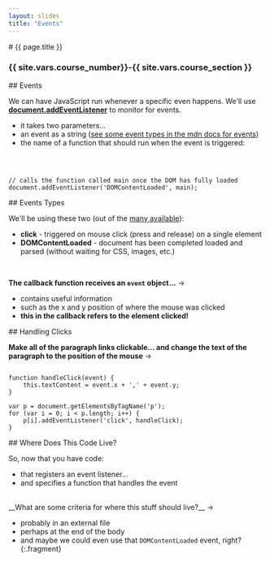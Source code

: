 ```yaml
---
layout: slides
title: "Events"
---
```

<section markdown="block" class="intro-slide">
# {{ page.title }}

### {{ site.vars.course_number}}-{{ site.vars.course_section }}

<p><small></small></p>
</section>

<section markdown="block">
## Events

We can have JavaScript run whenever a specific even happens.  We'll use __[document.addEventListener](https://developer.mozilla.org/en-US/docs/Web/API/EventTarget.addEventListener)__ to monitor for events.

* it takes two parameters...
* an event as a string ([see some event types in the mdn docs for events](https://developer.mozilla.org/en-US/docs/Web/Events))
* the name of a function that should run when the event is triggered:

<br>
<pre><code data-trim contenteditable>
// calls the function called main once the DOM has fully loaded
document.addEventListener('DOMContentLoaded', main);
</code></pre>



</section>

<section markdown="block">
## Events Types

We'll be using these two (out of the [many available](https://developer.mozilla.org/en-US/docs/Web/Events)):

* __click__ - triggered on mouse click (press and release) on a single element
* __DOMContentLoaded__ - document has been completed loaded and parsed (without waiting for CSS, images, etc.)

<br>

__The callback function receives an <code>event</code> object...__ &rarr;

* contains useful information
* such as the x and y position of where the mouse was clicked
* __this in the callback refers to the element clicked!__

</section>

<section markdown="block">
## Handling Clicks

__Make all of the paragraph links clickable... and change the text of the paragraph to the position of the mouse__ &rarr;

<pre><code data-trim contenteditable>
function handleClick(event) {
	this.textContent = event.x + ',' + event.y;
}

var p = document.getElementsByTagName('p');
for (var i = 0; i < p.length; i++) {
	p[i].addEventListener('click', handleClick);
}
</code></pre>
</section>

<section markdown="block">
## Where Does This Code Live?

So, now that you have code:

* that registers an event listener...
* and specifies a function that handles the event

<br>
__What are some criteria for where this stuff should live?__ &rarr;

* probably in an external file
* perhaps at the end of the body
* and maybe we could even use that <code>DOMContentLoaded</code> event, right?
{:.fragment}
</section>
